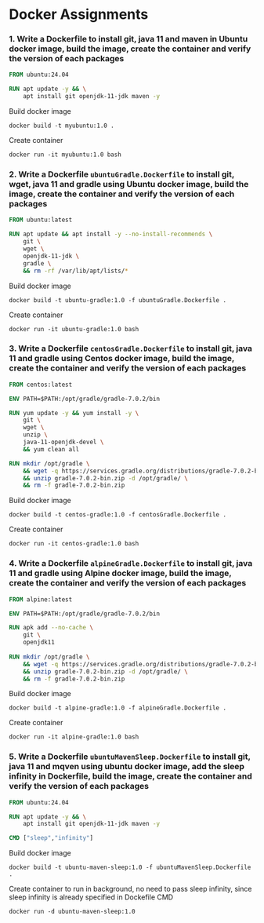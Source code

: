 # Docker Assignments

### 1. Write a Dockerfile to install git, java 11 and maven in Ubuntu docker image, build the image, create the container and verify the version of each packages

```Dockerfile
FROM ubuntu:24.04

RUN apt update -y && \
    apt install git openjdk-11-jdk maven -y
```

Build docker image
```
docker build -t myubuntu:1.0 .
```

Create container
```
docker run -it myubuntu:1.0 bash
```

### 2. Write a Dockerfile `ubuntuGradle.Dockerfile` to install git, wget, java 11 and gradle using Ubuntu docker image, build the image, create the container and verify the version of each packages
```Dockerfile
FROM ubuntu:latest

RUN apt update && apt install -y --no-install-recommends \
    git \
    wget \
    openjdk-11-jdk \
    gradle \
    && rm -rf /var/lib/apt/lists/*
```

Build docker image
```
docker build -t ubuntu-gradle:1.0 -f ubuntuGradle.Dockerfile .
```

Create container
```
docker run -it ubuntu-gradle:1.0 bash
```

### 3. Write a Dockerfile `centosGradle.Dockerfile` to install git, java 11 and gradle using Centos docker image, build the image, create the container and verify the version of each packages
```Dockerfile
FROM centos:latest

ENV PATH=$PATH:/opt/gradle/gradle-7.0.2/bin

RUN yum update -y && yum install -y \
    git \
    wget \
    unzip \
    java-11-openjdk-devel \
    && yum clean all

RUN mkdir /opt/gradle \
    && wget -q https://services.gradle.org/distributions/gradle-7.0.2-bin.zip \
    && unzip gradle-7.0.2-bin.zip -d /opt/gradle/ \
    && rm -f gradle-7.0.2-bin.zip
```

Build docker image
```
docker build -t centos-gradle:1.0 -f centosGradle.Dockerfile .
```

Create container
```
docker run -it centos-gradle:1.0 bash
```

### 4. Write a Dockerfile `alpineGradle.Dockerfile` to install git, java 11 and gradle using Alpine docker image, build the image, create the container and verify the version of each packages
```Dockerfile
FROM alpine:latest

ENV PATH=$PATH:/opt/gradle/gradle-7.0.2/bin

RUN apk add --no-cache \
    git \
    openjdk11
    
RUN mkdir /opt/gradle \
    && wget -q https://services.gradle.org/distributions/gradle-7.0.2-bin.zip \
    && unzip gradle-7.0.2-bin.zip -d /opt/gradle/ \
    && rm -f gradle-7.0.2-bin.zip
```

Build docker image
```
docker build -t alpine-gradle:1.0 -f alpineGradle.Dockerfile .
```

Create container
```
docker run -it alpine-gradle:1.0 bash
```

### 5. Write a Dockerfile `ubuntuMavenSleep.Dockerfile` to install git, java 11 and mqven using ubuntu docker image, add the sleep infinity in Dockerfile, build the image, create the container and verify the version of each packages
```Dockerfile
FROM ubuntu:24.04

RUN apt update -y && \
    apt install git openjdk-11-jdk maven -y

CMD ["sleep","infinity"]
```

Build docker image
```
docker build -t ubuntu-maven-sleep:1.0 -f ubuntuMavenSleep.Dockerfile .
```

Create container to run in background, no need to pass sleep infinity, since sleep infinity is already specified in Dockefile CMD
```
docker run -d ubuntu-maven-sleep:1.0
```
